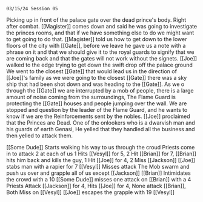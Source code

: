 	03/15/24 Session 05



Picking up in front of the palace gate over the dead prince's body. Right after combat.
[[Magister]] comes down and said he was going to investigate the princes rooms, and that if we have something else to do we might want to get going to do that.
[[Magister]] told us how to get down to the lower floors of the city with [[Gate]], before we leave he gave us a note with a phrase on it and that we should give it to the royal guards to signify that we are coming back and that the gates will not work without the signets. 
[[Joe]] walked to the edge trying to get down the swift drop off the palace ground
We went to the closest [[Gate]] that would lead us in the direction of [[Joe]]'s family
as we were going to the closest [[Gate]] there was a sky ship that had been shot down and was heading to the [[Gate]]. As we o through the [[Gate]] we are interrupted by a mob of people, there is a large amount of noise coming from the surroundings, The Flame Guard is protecting the [[Gate]] houses and people jumping over the wall. We are stopped and question by the leader of the Flame Guard, and he wants to know if we are the Reinforcements sent by the nobles. [[Joe]] proclaimed that the Princes are Dead. One of the onlookers who is a dwarvish man and his guards of earth Genasi, He yelled that they handled all the business and then yelled to attack them.


[[Some Dude]] Starts walking his way to us through the croud
Priests come in to attack 2 at each of us 1 Hits [[Vesyl]] for 5, 2 Hit [[Brian]] for 7, [[Brian]] hits him back and kills the guy, 1 Hit [[Joe]] for 4, 2 Miss [[Jackson]] 
[[Joe]] stabs man with a rapier for 7
[[Vesyl]] Misses attack
The Mob swarm and push us over and grapple all of us except [[Jackson]]
[[Brian]] Intimidates the crowd with a 10
[[Some Dude]] misses one attack on [[Brian]] with a 4
Priests Attack [[Jackson]] for 4, Hits [[Joe]] for 4, None attack [[Brian]], Both Miss on [[Vesyl]]
[[Joe]] escapes the grapple with 19
[[Vesyl]] 